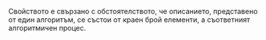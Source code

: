 Свойството е свързано с обстоятелството, че описанието, представено от един алгоритъм, се състои от краен брой елементи, а съответният алгоритмичен процес.